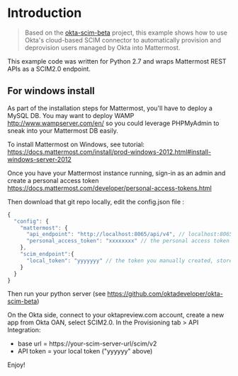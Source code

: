 # Introduction

> Based on the [okta-scim-beta](https://github.com/oktadeveloper/okta-scim-beta) project, this example shows how to use Okta's cloud-based SCIM connector to automatically provision and deprovision users managed by Okta into Mattermost.

This example code was written for Python 2.7 and wraps Mattermost REST APIs as a SCIM2.0 endpoint.




## For windows install

As part of the installation steps for Mattermost, you'll have to deploy a MySQL DB.
You may want to deploy WAMP http://www.wampserver.com/en/ so you could leverage PHPMyAdmin to sneak into your Mattermost DB easily.

To install Mattermost on Windows, see tutorial: https://docs.mattermost.com/install/prod-windows-2012.html#install-windows-server-2012

Once you have your Mattermost instance running, sign-in as an admin and create a personal access token https://docs.mattermost.com/developer/personal-access-tokens.html

Then download that git repo locally, edit the config.json file :

```js
{
  "config": {
    "mattermost": {
      "api_endpoint": "http://localhost:8065/api/v4", // localhost:8065 is where your Mattermost instance is running
      "personal_access_token": "xxxxxxxx" // the personal access token you generated as an admin
    },
    "scim_endpoint":{
      "local_token": "yyyyyyy" // the token you manually created, stored in that config.json file and on Okta side so Okta is authorized to reach your SCIM endpoint.
    }
  }
}
```
Then run your python server (see https://github.com/oktadeveloper/okta-scim-beta)

On the Okta side, connect to your oktapreview.com account, create a new app from Okta OAN, select SCIM2.0.
In the Provisioning tab > API Integration:
* base url = https://your-scim-server-url/scim/v2
* API token = your local token ("yyyyyy" above)

Enjoy!


